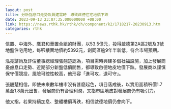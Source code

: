 ```yaml
---
layout: post
title: 分析指息口走勢及興建需時　導致啟德住宅地價下跌
date: 2023-09-13 23:07:35.000000000 +08:00
link: https://news.rthk.hk/rthk/ch/component/k2/1718217-20230913.htm
categories: rthk
---
```


信置、中海外、鷹君和華置合組的財團，以53.5億元，投得啟德第2A區2號及3號地盤住宅用地，每呎樓面地價約5392元，創同區逾9年半新低，符合市場預期。

泓亮諮詢及評估董事總經理張翹楚認為，項目需時興建多個社福設施，加上發展商憂慮息口走勢、近期部分新盤低價開售，都導致啟德地皮地價下跌。發展商以謹慎保守價競投，風險可控性較高，他形容「進可攻，退可守」。

張翹楚相信，即使未來數年樓市沒有甚麼起色，項目落成後，以實用面積呎價1.7萬至1.8萬元出售，發展商仍有合理利潤，又指市區地皮對發展商仍有吸引力。

他又指，若果持續加息、整體樓價再跌，相信啟德地價仍會向下。
